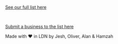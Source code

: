 <footer class="footer bg-dark py-3 ">
  <div class="container ">
    <div class="row align-items-center ">
      <div class="col-12 text-center ">
        <p class="text-white"><a href="https://thelist.letsflourish.co/">See our full list here </a></p>
        <a class="text-white" href="https://www.instagram.com/letsflourishldn/"><i class="fab fa-instagram fa-2x"></i></a>&nbsp;&nbsp;
        <a class="text-white" href="mailto:hello@letsflourish.co"><i class="far fa-envelope fa-2x"></i></a>
				<p class="text-white"><a href="https://docs.google.com/forms/d/e/1FAIpQLSePTw6SCO9HeB23fuYvb3b3oaCNBMTkIcnJBEnMTNMLVnWzUA/viewform">Submit a business to the list here</a></p>
				<p class="text-white">Made with ❤️ in LDN by Jesh, Oliver, Alan & Hamzah</p>
      </div>
    </div>
  </div>
</footer>